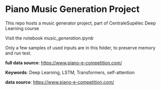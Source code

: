 # Piano Music Generation Project
 
This repo hosts a music generator project, part of CentraleSupélec Deep Learning course

Visit the notebook _music_generation.ipynb_

Only a few samples of used inputs are in this folder, to preserve memory and run test. 

**full data source**: https://www.piano-e-competition.com/

**Keywords**: Deep Learning, LSTM, Transformers, self-attention

**data source**: https://www.piano-e-competition.com/

